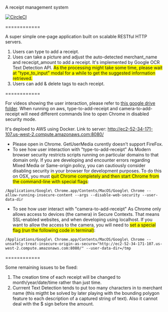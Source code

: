 

A receipt management system

[![CircleCI](https://circleci.com/gh/JessieJingxuGao/skeleton.svg?style=svg)](https://circleci.com/gh/JessieJingxuGao/skeleton)

============  

A super simple one-page application built on scalable RESTful HTTP servers.
1. Users can type to add a receipt.
2. Uses can take a picture and adjust the auto-detected merchant_name and rececipt_amount to add a receipt. It's implemented by Google OCR Text Detection API. <span style="background-color: #FFFF00">As the processing might take some time, please wait at "type_to_input" modal for a while to get the suggested information retrieved.</span>
3. Users can add & delete tags to each receipt.

============  

For videos showing the user interaction, please refer to  [this google drive folder](https://drive.google.com/drive/folders/1mZ9SqE72frTdznpMlsI2QLZK19jHCFY9?usp=sharing). When running on aws, type-to-add-receipt and camera-to-add-receipt will need different commands line to open Chrome in disabled security mode.


It's deploed to AWS using Docker. Link to server: http://ec2-52-34-171-107.us-west-2.compute.amazonaws.com:8080/
- Please open in Chrome. GetUserMedia curently doesn't support FireFox.
- To see how user interaction with "type-to-add-receipt"
As Modern browser security restricts scripts running on particular domains to that domain only. If you are developing and encounter errors regarding Mixed Media or Same-origin policy, you can cautiously consider disabling security in your browser for development purposes. To do this on OSX, you must <span style="background-color: #FFFF00">quit Chrome completely and then start Chrome from the command-line with special flags</span>:

~~~~
/Applications/Google\ Chrome.app/Contents/MacOS/Google\ Chrome --allow-running-insecure-content --args --disable-web-security --user-data-dir
~~~~

- To see how user interact with "camera-to-add-receipt"
As Chrome only allows access to devices (the camera) in Secure Contexts. That means SSL-enabled websites, and when developing using localhost.
If you want to allow the access to the camera, you will need to <span style="background-color: #FFFF00">set a special flag (run the following code in terminal)</span>:

~~~~
/Applications/Google\ Chrome.app/Contents/MacOS/Google\ Chrome --unsafely-treat-insecure-origin-as-secure="http://ec2-52-34-171-107.us-west-2.compute.amazonaws.com:8080/" --user-data-dir=/tmp
~~~~

============

Some remaining issues to be fixed:
1. The creation time of each receipt will be changed to month/year/date/time rather than just time.
2. Currrent Text Detection tends to put too many characters in to merchant name (this migtht be solved by later playing with the bounding polygon feature to each description of a captured string of text). Also it cannot deal with the $ sign before the amount.



